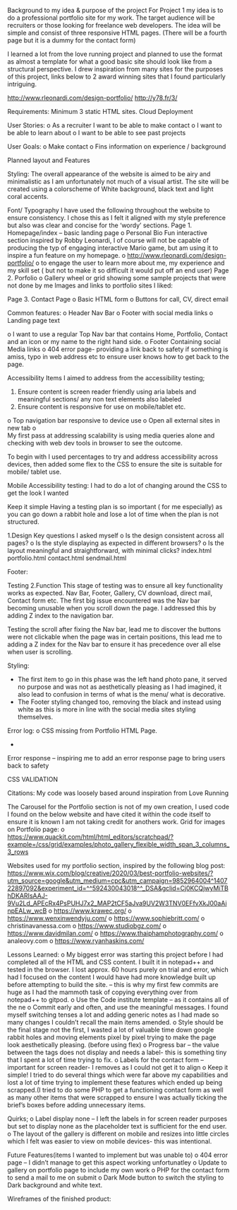 Background to my idea & purpose of the project
For Project 1 my idea is to do a professional portfolio site for my work. The target audience will be recruiters or those looking for freelance web developers. The idea will be simple and consist of three responsive HTML pages. (There will be a fourth page but it is a dummy for the contact form)

I learned a lot from the love running project and planned to use the format as almost a template for what a good basic site should look like from a structural perspective. I drew inspiration from many sites for the purposes of this project, links below to 2 award winning sites that I found particularly intriguing.

http://www.rleonardi.com/design-portfolio/
http://y78.fr/3/


Requirements: Minimum 3 static HTML sites. Cloud Deployment 

User Stories:
o	As a recruiter I want to be able to make contact
o	I want to be able to learn about 
o	I want to be able to see past projects

User Goals:
o	Make contact
o	Fins information on experience / background










Planned layout and Features

Styling:
The overall appearance of the website is aimed to be airy and minimalistic as I am unfortunately not much of a visual artist. The site will be created using a colorscheme of White background, black text and light coral accents.

Font/ Typography
I have used the following throughout the website to ensure consistency. I chose this as I felt it aligned with my style preference but also was clear and concise for the ‘wordy’ sections.
Page 1. Homepage/index – basic landing page
o	Personal Bio
Fun interactive section inspired by Robby Leonardi, I of course will not be capable of producing the typ of engaging interactive Mario game, but am using it to inspire a fun feature on my homepage.
o	http://www.rleonardi.com/design-portfolio/
o	to engage the user to learn more about me, my experience and my skill set ( but not to make it so difficult it would put off an end user) 
Page 2. Porfolio
o	Gallery wheel or grid showing some sample projects that were not done by me
Images and links to portfolio sites I liked:

Page 3. Contact Page 
o	Basic HTML form
o	Buttons for call, CV, direct email

Common features:
o	Header Nav Bar
o	Footer with social media links
o	Landing page text

o	I want to use a regular Top  Nav bar that contains Home, Portfolio, Contact and an icon or my name to the right hand side.
o	Footer Containing social Media links
o	404 error page- providing a link back to safety if something is amiss, typo in web address etc to ensure user knows how to get back to the page.

Accessibility
Items I aimed to address from the accessibility testing;
1.	Ensure content is screen reader friendly using aria labels and meaningful sections/ any non text elements also labeled
2.	Ensure content is responsive for use on mobile/tablet etc.

o	Top navigation bar responsive to device use
o	Open all external sites in new tab
o	
My first pass at addressing scalability is using media queries alone and checking with web dev tools in browser to see the outcome.

To begin with I used percentages to try and address accessibility across devices, then added some flex to the CSS to ensure the site is suitable for mobile/ tablet use.



Mobile Accessibility testing:
I had to do a lot of changing around the CSS to get the look I wanted

Keep it simple
Having a testing plan is so important ( for me especially) as you can go down a rabbit hole and lose a lot of time when the plan is not structured.




1.Design
Key questions I asked myself
o	Is the design consistent across all pages?
o	Is the style displaying as expected in different browsers?
o	Is the layout meaningful and straightforward, with minimal clicks?
index.html
portfolio.html
contact.html
sendmail.html




Footer:
 
Testing
2.Function
This stage of testing was to ensure all key functionality works as expected. 
Nav Bar, Footer, Gallery, CV download, direct mail, Contact form etc.
The first big issue encountered was the Nav bar becoming unusable when you scroll down the page. I addressed this by adding Z index to the navigation bar. 

Testing the scroll after fixing the Nav bar, lead me to discover the buttons were not clickable when the page was in certain positions, this lead me to adding a Z index for the Nav bar to ensure it has precedence over all else when user is scrolling.



Styling:
-	The first item to go in this phase was the left hand photo pane, it served no purpose and was not as aesthetically pleasing as I had imagined, it also lead to confusion in terms of what is the menu/ what is decorative.
-	The Footer styling changed too, removing the black and instead using white as this is more in line with the social media sites styling themselves.






  

 


Error log:
o	CSS missing from Portfolio HTML Page.

-	 

Error response – inspiring me to add an error response page to bring users back to safety 
 




CSS VALIDATION

 


Citations:
My code was loosely based around inspiration from Love Running

The Carousel for the Portfolio section is not of my own creation, I used code I found on the below website and have cited it within the code itself to ensure it is known I am not taking credit for anothers work.
Grid for images on Portfolio page:
o	https://www.quackit.com/html/html_editors/scratchpad/?example=/css/grid/examples/photo_gallery_flexible_width_span_3_columns_3_rows


Websites used for my portfolio section, inspired by the following blog post:
https://www.wix.com/blog/creative/2020/03/best-portfolio-websites/?utm_source=google&utm_medium=cpc&utm_campaign=9852964004^140722897092&experiment_id=^^592430043018^^_DSA&gclid=Cj0KCQjwyMiTBhDKARIsAAJ-9Vu2Ld_APEcRx4PsPUHJ7x2_MAP2tCF5aJva9UV2W3TNV0EFfvXkJ00aAinpEALw_wcB
o	https://www.krawec.org/
o	https://www.wenxinwendyju.com/
o	https://www.sophiebritt.com/
o	christinavanessa.com
o	https://www.studiobgz.com/
o	https://www.davidmilan.com/
o	https://www.thaiphamphotography.com/
o	analeovy.com
o	https://www.ryanhaskins.com/





Lessons Learned:
o	My biggest error was starting this project before I had completed all of the HTML and CSS content. I built it in notepad++ and tested in the browser. I lost approx. 60 hours purely on trial and error, which had I focused on the content I would have had more knowledge built up before attempting to build the site. – this is why my first few commits are huge as I had the mammoth task of copying everything over from notepad++ to gitpod.
o	Use the Code institute template – as it contains all of the ne
o	Commit early and often, and use the meaningful messages. I found myself switching tenses a lot and adding generic notes as I had made so many changes I couldn’t recall the main items amended.
o	Style should be the final stage not the first, I wasted a lot of valuable time down google rabbit holes and moving elements pixel by pixel trying to make the page look aesthetically pleasing. (before using flex)
o	Progress bar – the value between the tags does not display and needs a label- this is something tiny that I spent a lot of time trying to fix.
o	Labels for the contact form – important for screen reader- I removes as I could not get it to align
o	Keep it simple! I tried to do several things which were far above my capabilities and lost a lot of time trying to implement these features which ended up being scrapped.(I tried to do some PHP to get a functioning contact form as well as many other items that were scrapped to ensure I was actually ticking the brief’s boxes before adding unnecessary items. 


Quirks;
o	Label display none – I left the labels in for screen reader purposes but set to display none as the placeholder text is sufficient for the end user.
o	The layout of the gallery is different on mobile and resizes into little circles which I felt was easier to view on mobile devices- this was intentional.



Future Features(items I wanted to implement but was unable to)
o	404 error page – I didn’t manage to get this aspect working unfortunatley
o	Update to gallery on portfolio page to include my own work
o	PHP for the contact form to send a mail to me on submit
o	Dark Mode button to switch the styling to Dark background and white text.


Wireframes of the finished product:

